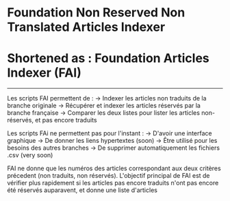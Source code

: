 # Foundation Non Reserved Non Translated Articles Indexer
# Shortened as : Foundation Articles Indexer (FAI)

----

Les scripts FAI permettent de : 
-> Indexer les articles non traduits de la branche originale 
-> Récupérer et indexer les articles réservés par la branche française
-> Comparer les deux listes pour lister les articles non-réservés, et pas encore traduits

Les scripts FAi ne permettent pas pour l'instant : 
-> D'avoir une interface graphique
-> De donner les liens hypertextes (soon)
-> Être utilisé pour les besoins des autres branches
-> De supprimer automatiquement les fichiers .csv (very soon)

FAI ne donne que les numéros des articles correspondant aux deux critères précedent (non traduits, non réservés). L'objectif principal de FAI est de vérifier plus rapidement si les articles pas encore traduits n'ont pas encore été réservés auparavent, et donne une liste d'articles 
